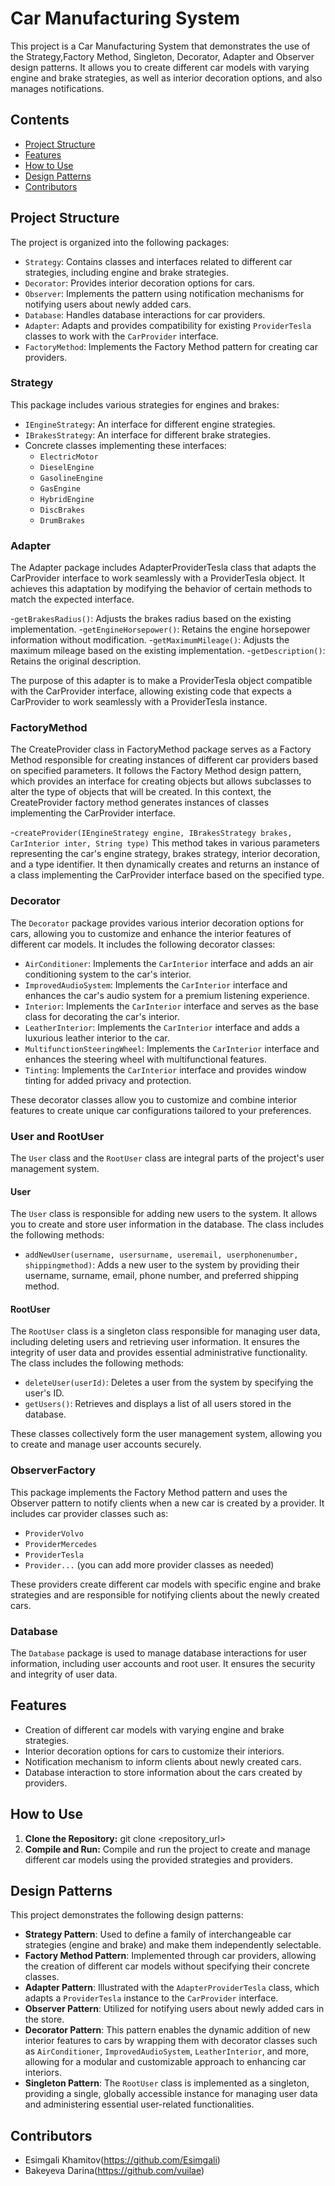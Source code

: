 # Car Manufacturing System

This project is a Car Manufacturing System that demonstrates the use of the Strategy,Factory Method, Singleton, Decorator, Adapter and Observer design patterns. It allows you to create different car models with varying engine and brake strategies, as well as interior decoration options, and also manages notifications.

## Contents

- [Project Structure](#project-structure)
- [Features](#features)
- [How to Use](#how-to-use)
- [Design Patterns](#design-patterns)
- [Contributors](#contributors)

## Project Structure

The project is organized into the following packages:

- `Strategy`: Contains classes and interfaces related to different car strategies, including engine and brake strategies.
- `Decorator`: Provides interior decoration options for cars.
- `Observer`: Implements the pattern using notification mechanisms for notifying users about newly added cars.
- `Database`: Handles database interactions for car providers.
- `Adapter`: Adapts and provides compatibility for existing `ProviderTesla` classes to work with the `CarProvider` interface.
- `FactoryMethod`: Implements the Factory Method pattern for creating car providers.

### Strategy

This package includes various strategies for engines and brakes:

- `IEngineStrategy`: An interface for different engine strategies.
- `IBrakesStrategy`: An interface for different brake strategies.
- Concrete classes implementing these interfaces:
  - `ElectricMotor`
  - `DieselEngine`
  - `GasolineEngine`
  - `GasEngine`
  - `HybridEngine`
  - `DiscBrakes`
  - `DrumBrakes`

### Adapter

The Adapter package includes AdapterProviderTesla class that adapts the CarProvider interface to work seamlessly with a ProviderTesla object. It achieves this adaptation by modifying the behavior of certain methods to match the expected interface.

-`getBrakesRadius()`: Adjusts the brakes radius based on the existing implementation.
-`getEngineHorsepower()`: Retains the engine horsepower information without modification.
-`getMaximumMileage()`: Adjusts the maximum mileage based on the existing implementation.
-`getDescription()`: Retains the original description.

The purpose of this adapter is to make a ProviderTesla object compatible with the CarProvider interface, allowing existing code that expects a CarProvider to work seamlessly with a ProviderTesla instance.

### FactoryMethod

The CreateProvider class in FactoryMethod package serves as a Factory Method responsible for creating instances of different car providers based on specified parameters. It follows the Factory Method design pattern, which provides an interface for creating objects but allows subclasses to alter the type of objects that will be created. In this context, the CreateProvider factory method generates instances of classes implementing the CarProvider interface.

-`createProvider(IEngineStrategy engine, IBrakesStrategy brakes, CarInterior inter, String type)`
This method takes in various parameters representing the car's engine strategy, brakes strategy, interior decoration, and a type identifier. It then dynamically creates and returns an instance of a class implementing the CarProvider interface based on the specified type.

### Decorator

The `Decorator` package provides various interior decoration options for cars, allowing you to customize and enhance the interior features of different car models. It includes the following decorator classes:

- `AirConditioner`: Implements the `CarInterior` interface and adds an air conditioning system to the car's interior.
- `ImprovedAudioSystem`: Implements the `CarInterior` interface and enhances the car's audio system for a premium listening experience.
- `Interior`: Implements the `CarInterior` interface and serves as the base class for decorating the car's interior.
- `LeatherInterior`: Implements the `CarInterior` interface and adds a luxurious leather interior to the car.
- `MultifunctionSteeringWheel`: Implements the `CarInterior` interface and enhances the steering wheel with multifunctional features.
- `Tinting`: Implements the `CarInterior` interface and provides window tinting for added privacy and protection.

These decorator classes allow you to customize and combine interior features to create unique car configurations tailored to your preferences.

### User and RootUser

The `User` class and the `RootUser` class are integral parts of the project's user management system.

#### User

The `User` class is responsible for adding new users to the system. It allows you to create and store user information in the database. The class includes the following methods:

- `addNewUser(username, usersurname, useremail, userphonenumber, shippingmethod)`: Adds a new user to the system by providing their username, surname, email, phone number, and preferred shipping method.

#### RootUser

The `RootUser` class is a singleton class responsible for managing user data, including deleting users and retrieving user information. It ensures the integrity of user data and provides essential administrative functionality. The class includes the following methods:

- `deleteUser(userId)`: Deletes a user from the system by specifying the user's ID.
- `getUsers()`: Retrieves and displays a list of all users stored in the database.

These classes collectively form the user management system, allowing you to create and manage user accounts securely.

### ObserverFactory

This package implements the Factory Method pattern and uses the Observer pattern to notify clients when a new car is created by a provider. It includes car provider classes such as:

- `ProviderVolvo`
- `ProviderMercedes`
- `ProviderTesla`
- `Provider...` (you can add more provider classes as needed)

These providers create different car models with specific engine and brake strategies and are responsible for notifying clients about the newly created cars.

### Database

The `Database` package is used to manage database interactions for user information, including user accounts and root user. It ensures the security and integrity of user data.

## Features

- Creation of different car models with varying engine and brake strategies.
- Interior decoration options for cars to customize their interiors.
- Notification mechanism to inform clients about newly created cars.
- Database interaction to store information about the cars created by providers.

## How to Use

1. **Clone the Repository:**
 git clone <repository_url>
2. **Compile and Run:**
Compile and run the project to create and manage different car models using the provided strategies and providers.

## Design Patterns

This project demonstrates the following design patterns:

- **Strategy Pattern**: Used to define a family of interchangeable car strategies (engine and brake) and make them independently selectable.
- **Factory Method Pattern**: Implemented through car providers, allowing the creation of different car models without specifying their concrete classes.
- **Adapter Pattern**: Illustrated with the `AdapterProviderTesla` class, which adapts a `ProviderTesla` instance to the `CarProvider` interface.
- **Observer Pattern**: Utilized for notifying users about newly added cars in the store.
- **Decorator Pattern**: This pattern enables the dynamic addition of new interior features to cars by wrapping them with decorator classes such as `AirConditioner`, `ImprovedAudioSystem`, `LeatherInterior`, and more, allowing for a modular and customizable approach to enhancing car interiors.
- **Singleton Pattern**: The `RootUser` class is implemented as a singleton, providing a single, globally accessible instance for managing user data and administering essential user-related functionalities.
  
## Contributors

- Esimgali Khamitov(https://github.com/Esimgali)
- Bakeyeva Darina(https://github.com/vuilae)
